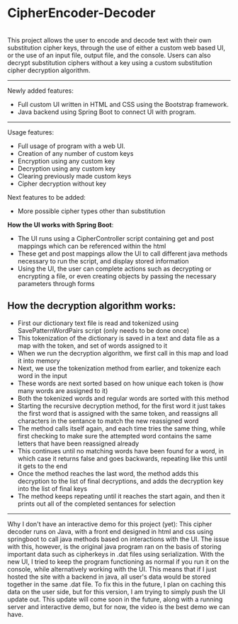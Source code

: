 # CipherEncoder-Decoder
\
This project allows the user to encode and decode text with their own substitution cipher keys, through the use of either a custom web based UI, or the use of an input file, output file, and the console. Users can also decrypt substitution ciphers without a key using a custom substitution cipher decryption algorithm.

**************************
Newly added features:
- Full custom UI written in HTML and CSS using the Bootstrap framework.
- Java backend using Spring Boot to connect UI with program.
**************************

Usage features:
- Full usage of program with a web UI.
- Creation of any number of custom keys
- Encryption using any custom key
- Decryption using any custom key
- Clearing previously made custom keys
- Cipher decryption without key

Next features to be added:
- More possible cipher types other than substitution

**How the UI works with Spring Boot**:
- The UI runs using a CipherController script containing get and post mappings which can be referenced within the html
- These get and post mappings allow the UI to call different java methods necessary to run the script, and display stored information
- Using the UI, the user can complete actions such as decrypting or encrypting a file, or even creating objects by passing the necessary parameters through forms

How the decryption algorithm works:
-----------------------------------------------------------------------------------------------------------------------------------------------
- First our dictionary text file is read and tokenized using SavePatternWordPairs script (only needs to be done once)
- This tokenization of the dictionary is saved in a text and data file as a map with the token, and set of words assigned to it
- When we run the decryption algorithm, we first call in this map and load it into memory
- Next, we use the tokenization method from earlier, and tokenize each word in the input
- These words are next sorted based on how unique each token is (how many words are assigned to it)
- Both the tokenized words and regular words are sorted with this method
- Starting the recursive decryption method, for the first word it just takes the first word that is assigned with the same token, and reassigns all characters in the sentance to match the new reassigned word
- The method calls itself again, and each time tries the same thing, while first checking to make sure the attempted word contains the same letters that have been reassigned already
- This continues until no matching words have been found for a word, in which case it returns false and goes backwards, repeating like this until it gets to the end
- Once the method reaches the last word, the method adds this decryption to the list of final decryptions, and adds the decryption key into the list of final keys
- The method keeps repeating until it reaches the start again, and then it prints out all of the completed sentances for selection
-----------------------------------------------------------------------------------------------------------------------------------------------

Why I don't have an interactive demo for this project (yet):
This cipher decoder runs on Java, with a front end designed in html and css using springboot to call java methods based on interactions with the UI. The issue with this, however, is the original java program ran on the basis of storing important data such as cipherkeys in .dat files using serialization. With the new UI, I tried to keep the program functioning as normal if you run it on the console, while alternatively working with the UI. This means that if I just hosted the site with a backend in java, all user's data would be stored together in the same .dat file. To fix this in the future, I plan on caching this data on the user side, but for this version, I am trying to simply push the UI update out. This update will come soon in the future, along with a running server and interactive demo, but for now, the video is the best demo we can have.
